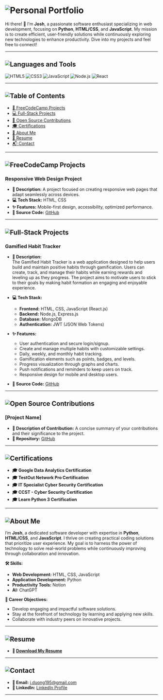 # ![Personal Portfolio](https://img.shields.io/badge/Personal%20Portfolio-2C3E50?style=for-the-badge&logo=github)

Hi there! 👋 I’m **Josh**, a passionate software enthusiast specializing in web development, focusing on **Python**, **HTML/CSS**, and **JavaScript**. My mission is to create efficient, user-friendly solutions while continuously exploring new technologies to enhance productivity. Dive into my projects and feel free to connect!

---

## ![Languages and Tools](https://img.shields.io/badge/Languages%20and%20Tools-34495E?style=for-the-badge&logo=tools)

![HTML5](https://img.shields.io/badge/HTML5-E34F26?style=for-the-badge&logo=html5&logoColor=white) 
![CSS3](https://img.shields.io/badge/CSS3-1572B6?style=for-the-badge&logo=css3&logoColor=white) 
![JavaScript](https://img.shields.io/badge/JavaScript-F7DF1E?style=for-the-badge&logo=javascript&logoColor=black) 
![Node.js](https://img.shields.io/badge/Node.js-339933?style=for-the-badge&logo=node.js&logoColor=white) 
![React](https://img.shields.io/badge/React-61DAFB?style=for-the-badge&logo=react&logoColor=black)

---

## ![Table of Contents](https://img.shields.io/badge/Table%20of%20Contents-34495E?style=for-the-badge&logo=github)

- [📂 FreeCodeCamp Projects](#freecodecamp-projects)
- [💻 Full-Stack Projects](#full-stack-projects)
- [🔧 Open Source Contributions](#open-source-contributions)
- [🎓 Certifications](#certifications)
- [👤 About Me](#about-me)
- [📄 Resume](#resume)
- [📬 Contact](#contact)

---

## ![FreeCodeCamp Projects](https://img.shields.io/badge/FreeCodeCamp%20Projects-2C3E50?style=for-the-badge&logo=freecodecamp)

### **Responsive Web Design Project**
- **📝 Description:** A project focused on creating responsive web pages that adapt seamlessly across devices.
- **💻 Tech Stack:** HTML, CSS
- **✨ Features:** Mobile-first design, accessibility, optimized performance.
- **🔗 Source Code:** [GitHub](https://github.com/Syntaxpert/responsive-web-design-project.git)

---

## ![Full-Stack Projects](https://img.shields.io/badge/Full%20Stack%20Projects-2C3E50?style=for-the-badge&logo=github)

### **Gamified Habit Tracker**

- **📝 Description:**  
  The Gamified Habit Tracker is a web application designed to help users build and maintain positive habits through gamification. Users can create, track, and manage their habits while earning rewards and leveling up as they progress. The project aims to motivate users to stick to their goals by making habit formation an engaging and enjoyable experience.

- **💻 Tech Stack:**  
  - **Frontend:** HTML, CSS, JavaScript (React.js)  
  - **Backend:** Node.js, Express.js  
  - **Database:** MongoDB  
  - **Authentication:** JWT (JSON Web Tokens)  

- **✨ Features:**  
  - User authentication and secure login/signup.
  - Create and manage multiple habits with customizable settings.
  - Daily, weekly, and monthly habit tracking.
  - Gamification elements such as points, badges, and levels.
  - Progress visualization through graphs and charts.
  - Push notifications and reminders to keep users on track.
  - Responsive design for mobile and desktop users.

- **🔗 Source Code:** [GitHub](#)

---

## ![Open Source Contributions](https://img.shields.io/badge/Open%20Source%20Contributions-2C3E50?style=for-the-badge&logo=github)

### **[Project Name]**
- **🔧 Description of Contribution:** A concise summary of your contributions and their significance to the project.
- **📂 Repository:** [GitHub](#)

---

## ![Certifications](https://img.shields.io/badge/Certifications-34495E?style=for-the-badge&logo=github)

- **🎓 Google Data Analytics Certification**
- **🎓 TestOut Network Pro Certification**
- **🎓 IT Specialist Cyber Security Certification**
- **🎓 CCST - Cyber Security Certification**
- **🎓 Learn Python 3 Certification**

---

## ![About Me](https://img.shields.io/badge/About%20Me-34495E?style=for-the-badge&logo=github)

I’m **Josh**, a dedicated software developer with expertise in **Python**, **HTML/CSS**, and **JavaScript**. I thrive on creating practical coding solutions that prioritize user experience. My goal is to harness the power of technology to solve real-world problems while continuously improving through collaboration and innovation.

**🛠️ Skills:**
- **Web Development:** HTML, CSS, JavaScript
- **Application Development:** Python
- **Productivity Tools:** Notion
- **AI:** ChatGPT

**🎯 Career Objectives:**
- Develop engaging and impactful software solutions.
- Stay at the forefront of technology by learning and applying new skills.
- Collaborate with industry peers on innovative projects.

---

## ![Resume](https://img.shields.io/badge/Resume-2C3E50?style=for-the-badge&logo=github)
- **📄 [Download My Resume](#)**

---

## ![Contact](https://img.shields.io/badge/Contact-34495E?style=for-the-badge&logo=github)

- **📧 Email:** [j.duong195@gmail.com](mailto:j.duong195@gmail.com)
- **🔗 LinkedIn:** [LinkedIn Profile](#)

---
